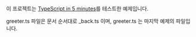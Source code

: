 이 프로젝트는 [TypeScript in 5 minutes](https://www.typescriptlang.org/docs/handbook/typescript-in-5-minutes.html)를 테스트한 예제입니다.

greeter.ts 파일은 문서 순서대로 _back.ts 이며, greeter.ts 는 마지막 예제의 파일입니다.
